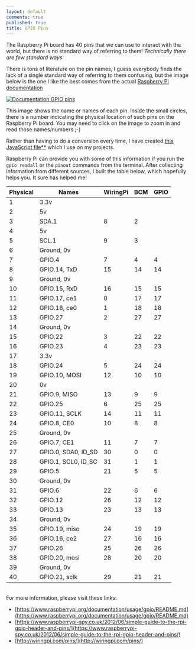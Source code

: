 ```yaml
---
layout: default
comments: true
published: true
title: GPIO Pins
---
```


The Raspberry Pi board has 40 pins that we can use to interact with the world, but there is no standard way of referring to them! _Technically there are few standard ways_

There is tons of literature on the pin names, I guess everybody finds the lack of a single standard way of referring to them confusing, but the image below is the one I like the best comes from the actual [Raspberry Pi documentation](https://www.raspberrypi.org/documentation/usage/gpio/)

<a href="/assets/blog/2021-04-18/DocumentationGPIO.png" style="cursor: zoom-in;">![Documentation GPIO pins](/assets/blog/2021-04-18/DocumentationGPIO.png)</a>

This image shows the name or names of each pin. Inside the small circles, there is a number indicating the physical location of such pins on the Raspberry Pi board. You may need to click on the image to zoom in and read those names/numbers ;-)

Rather than having to do a conversion every time, I have created [this JavaScript file\*\*](https://github.com/eltoroit/etRPIO/blob/master/pins.js) which I use on my projects.

Raspberry Pi can provide you with some of this information if you run the `gpio readall` or the `pinout` commands from the terminal. After collecting information from different sources, I built the table below, which hopefully helps you. It sure has helped me!

| Physical | Names               | WiringPi | BCM | GPIO |
| -------- | ------------------- | -------- | --- | ---- |
| 1        | 3.3v                |          |     |      |
| 2        | 5v                  |          |     |      |
| 3        | SDA.1               | 8        | 2   |      |
| 4        | 5v                  |          |     |      |
| 5        | SCL.1               | 9        | 3   |      |
| 6        | Ground, 0v          |          |     |      |
| 7        | GPIO.4              | 7        | 4   | 4    |
| 8        | GPIO.14, TxD        | 15       | 14  | 14   |
| 9        | Ground, 0v          |          |     |      |
| 10       | GPIO.15, RxD        | 16       | 15  | 15   |
| 11       | GPIO.17, ce1        | 0        | 17  | 17   |
| 12       | GPIO.18, ce0        | 1        | 18  | 18   |
| 13       | GPIO.27             | 2        | 27  | 27   |
| 14       | Ground, 0v          |          |     |      |
| 15       | GPIO.22             | 3        | 22  | 22   |
| 16       | GPIO.23             | 4        | 23  | 23   |
| 17       | 3.3v                |          |     |      |
| 18       | GPIO.24             | 5        | 24  | 24   |
| 19       | GPIO.10, MOSI       | 12       | 10  | 10   |
| 20       | 0v                  |          |     |      |
| 21       | GPIO.9, MISO        | 13       | 9   | 9    |
| 22       | GPIO.25             | 6        | 25  | 25   |
| 23       | GPIO.11, SCLK       | 14       | 11  | 11   |
| 24       | GPIO.8, CE0         | 10       | 8   | 8    |
| 25       | Ground, 0v          |          |     |      |
| 26       | GPIO.7, CE1         | 11       | 7   | 7    |
| 27       | GPIO.0, SDA0, ID_SD | 30       | 0   | 0    |
| 28       | GPIO.1, SCL0, ID_SC | 31       | 1   | 1    |
| 29       | GPIO.5              | 21       | 5   | 5    |
| 30       | Ground, 0v          |          |     |      |
| 31       | GPIO.6              | 22       | 6   | 6    |
| 32       | GPIO.12             | 26       | 12  | 12   |
| 33       | GPIO.13             | 23       | 13  | 13   |
| 34       | Ground, 0v          |          |     |      |
| 35       | GPIO.19, miso       | 24       | 19  | 19   |
| 36       | GPIO.16, ce2        | 27       | 16  | 16   |
| 37       | GPIO.26             | 25       | 26  | 26   |
| 38       | GPIO.20, mosi       | 28       | 20  | 20   |
| 39       | Ground, 0v          |          |     |      |
| 40       | GPIO.21, sclk       | 29       | 21  | 21   |

<br/>
For more information, please visit these links:

- [https://www.raspberrypi.org/documentation/usage/gpio/README.md](https://www.raspberrypi.org/documentation/usage/gpio/README.md)
- [https://www.raspberrypi-spy.co.uk/2012/06/simple-guide-to-the-rpi-gpio-header-and-pins/](https://www.raspberrypi-spy.co.uk/2012/06/simple-guide-to-the-rpi-gpio-header-and-pins/)
- [http://wiringpi.com/pins/](http://wiringpi.com/pins/)
